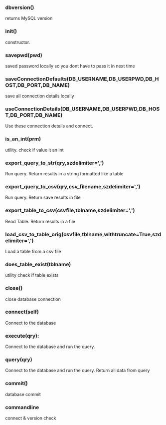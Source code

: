 ### dbversion()
returns MySQL version

###  __init__()
constructor.  


### savepwd(pwd)
saved password locally so you dont have to pass it in next time

### saveConnectionDefaults(DB_USERNAME,DB_USERPWD,DB_HOST,DB_PORT,DB_NAME)
save all connection details locally

### useConnectionDetails(DB_USERNAME,DB_USERPWD,DB_HOST,DB_PORT,DB_NAME)
Use these connection details and connect.  

### is_an_int(prm)
utility.  check if value it an int

### export_query_to_str(qry,szdelimiter=',')
Run query.
Return results in a string formatted like a table

### export_query_to_csv(qry,csv_filename,szdelimiter=',')
Run query.
Return save results in file 

### export_table_to_csv(csvfile,tblname,szdelimiter=',')
Read Table.
Return results in a file 

### load_csv_to_table_orig(csvfile,tblname,withtruncate=True,szdelimiter=',')
Load a table from a csv file

### does_table_exist(tblname)
utility check if table exists

### close()
close database connection

### connect(self)
Connect to the database

### execute(qry):
Connect to the database and run the query.

### query(qry)
Connect to the database and run the query.
Return all data from query

### commit()
database commit

### commandline
connect & version check


